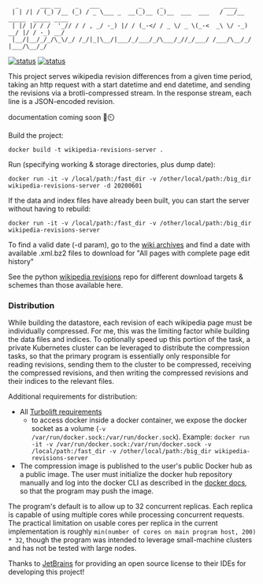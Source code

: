 ```
  _      ___ __    _   ___           _     _                 ____
 | | /| / (_) /__ (_) / _ \___ _  __(_)__ (_)__  ___  ___   / __/__ _____  _____ ____
 | |/ |/ / /  '_// / / , _/ -_) |/ / (_-</ / _ \/ _ \(_-<  _\ \/ -_) __/ |/ / -_) __/
 |__/|__/_/_/\_\/_/ /_/|_|\__/|___/_/___/_/\___/_//_/___/ /___/\__/_/  |___/\__/_/
```


[![status](https://github.com/DominicBurkart/wikipedia-revisions-server/workflows/Docker%20Image%20CI/badge.svg)](https://github.com/DominicBurkart/wikipedia-revisions-server/actions?query=is%3Acompleted+branch%3Amaster+workflow%3A"Docker+Image+CI") [![status](https://github.com/DominicBurkart/wikipedia-revisions-server/workflows/rust%20linters/badge.svg)](https://github.com/DominicBurkart/wikipedia-revisions-server/actions?query=is%3Acompleted+branch%3Amaster+workflow%3A"rust+linters")

This project serves wikipedia revision differences from a given time
period, taking an http request with a start datetime and end datetime,
and sending the revisions via a brotli-compressed stream. In the response
stream, each line is a JSON-encoded revision.

documentation coming soon 🥧⏲️

Build the project:
```shell
docker build -t wikipedia-revisions-server .
```

Run (specifying working & storage directories, plus dump date):
```shell
docker run -it -v /local/path:/fast_dir -v /other/local/path:/big_dir wikipedia-revisions-server -d 20200601
```

If the data and index files have already been built, you can start the server without having to rebuild:
```shell
docker run -it -v /local/path:/fast_dir -v /other/local/path:/big_dir wikipedia-revisions-server
```

To find a valid date (-d param), go to the [wiki archives](https://dumps.wikimedia.org/enwiki/) and find a date with available .xml.bz2 files to download for "All pages with complete page edit history"

See the python [wikipedia revisions](https://github.com/dominicburkart/wikipedia-revisions) repo for different download targets & schemes than those available here.

### Distribution

While building the datastore, each revision of each wikipedia page must be individually compressed.
For me, this was the limiting factor while building the data files and indices. To optionally speed
up this portion of the task, a private Kubernetes cluster can be leveraged to distribute the
compression tasks, so that the primary program is essentially only responsible for reading revisions,
sending them to the cluster to be compressed, receiving the compressed revisions, and then writing
the compressed revisions and their indices to the relevant files.

Additional requirements for distribution:

- All [Turbolift requirements](https://dominic.computer/turbolift#kubernetes-requirements)
  - to access docker inside a docker container, we expose the docker socket as a volume (`-v /var/run/docker.sock:/var/run/docker.sock`).
  Example: `docker run -it -v /var/run/docker.sock:/var/run/docker.sock -v /local/path:/fast_dir -v /other/local/path:/big_dir wikipedia-revisions-server`
- The compression image is published to the user's public Docker hub as a public image. The user
must initialize the docker hub repository manually and log into the docker CLI as described
in the [docker docs](https://docs.docker.com/docker-hub), so that the program may push the image.

The program's default is to allow up to 32 concurrent replicas. Each replica is capable of using
multiple cores while processing concurrent requests. The practical limitation on usable cores
per replica in the current implementation is roughly
`min(number of cores on main program host, 200) * 32`, though the program was intended to leverage
small-machine clusters and has not be tested with large nodes.

Thanks to [JetBrains](https://www.jetbrains.com/?from=WikipediaRevisionsServer) for providing an open source license to their IDEs for developing this project!
